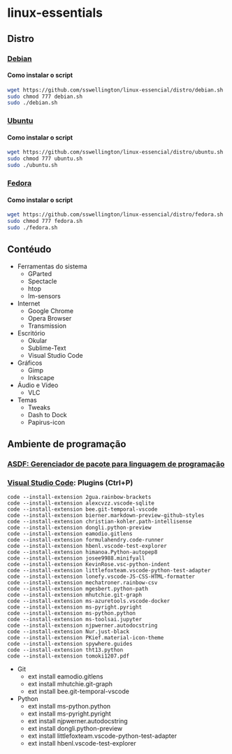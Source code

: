 # linux-essentials

## Distro

### [Debian](https://www.debian.org/distrib/index.pt.html)

#### Como instalar o script
~~~bash
wget https://github.com/sswellington/linux-essencial/distro/debian.sh
sudo chmod 777 debian.sh
sudo ./debian.sh
~~~

### [Ubuntu](https://ubuntu.com/download)

#### Como instalar o script
~~~bash
wget https://github.com/sswellington/linux-essencial/distro/ubuntu.sh
sudo chmod 777 ubuntu.sh
sudo ./ubuntu.sh
~~~

### [Fedora](https://getfedora.org/pt_BR/workstation/download/)
#### Como instalar o script
~~~bash
wget https://github.com/sswellington/linux-essencial/distro/fedora.sh
sudo chmod 777 fedora.sh
sudo ./fedora.sh
~~~

## Contéudo
* Ferramentas do sistema
	* GParted
    * Spectacle
    * htop
    * lm-sensors
* Internet
	* Google Chrome
	* Opera Browser
    * Transmission
* Escritório
    * Okular
    * Sublime-Text
    * Visual Studio Code
* Gráficos
    * Gimp
    * Inkscape    
* Áudio e Vídeo
	* VLC
* Temas
    * Tweaks	
    * Dash to Dock
	* Papirus-icon
	
## Ambiente de programação

### [ASDF: Gerenciador de pacote para linguagem de programação](https://github.com/sswellington/linux-essencial/tree/master/equivalente/asdf.sh)

### [Visual Studio Code](https://code.visualstudio.com/): Plugins (Ctrl+P)
	code --install-extension 2gua.rainbow-brackets
	code --install-extension alexcvzz.vscode-sqlite
	code --install-extension bee.git-temporal-vscode
	code --install-extension bierner.markdown-preview-github-styles
	code --install-extension christian-kohler.path-intellisense
	code --install-extension dongli.python-preview
	code --install-extension eamodio.gitlens
	code --install-extension formulahendry.code-runner
	code --install-extension hbenl.vscode-test-explorer
	code --install-extension himanoa.Python-autopep8
	code --install-extension josee9988.minifyall
	code --install-extension KevinRose.vsc-python-indent
	code --install-extension littlefoxteam.vscode-python-test-adapter
	code --install-extension lonefy.vscode-JS-CSS-HTML-formatter
	code --install-extension mechatroner.rainbow-csv
	code --install-extension mgesbert.python-path
	code --install-extension mhutchie.git-graph
	code --install-extension ms-azuretools.vscode-docker
	code --install-extension ms-pyright.pyright
	code --install-extension ms-python.python
	code --install-extension ms-toolsai.jupyter
	code --install-extension njpwerner.autodocstring
	code --install-extension Nur.just-black
	code --install-extension PKief.material-icon-theme
	code --install-extension spywhere.guides
	code --install-extension tht13.python
	code --install-extension tomoki1207.pdf

* Git
    - ext install eamodio.gitlens
    - ext install mhutchie.git-graph
    - ext install bee.git-temporal-vscode
* Python
    - ext install ms-python.python
    - ext install ms-pyright.pyright
    - ext install njpwerner.autodocstring
    - ext install dongli.python-preview
    - ext install littlefoxteam.vscode-python-test-adapter
    - ext install hbenl.vscode-test-explorer
